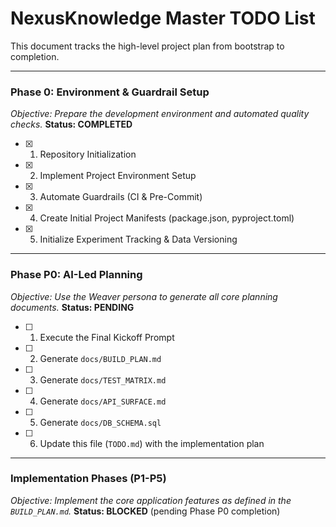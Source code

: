 # NexusKnowledge Master TODO List
This document tracks the high-level project plan from bootstrap to completion.

---

### Phase 0: Environment & Guardrail Setup
*Objective: Prepare the development environment and automated quality checks.*
**Status: COMPLETED**
- [x] 1. Repository Initialization
- [x] 2. Implement Project Environment Setup
- [x] 3. Automate Guardrails (CI & Pre-Commit)
- [x] 4. Create Initial Project Manifests (package.json, pyproject.toml)
- [x] 5. Initialize Experiment Tracking & Data Versioning

---

### Phase P0: AI-Led Planning
*Objective: Use the Weaver persona to generate all core planning documents.*
**Status: PENDING**
- [ ] 1. Execute the Final Kickoff Prompt
- [ ] 2. Generate `docs/BUILD_PLAN.md`
- [ ] 3. Generate `docs/TEST_MATRIX.md`
- [ ] 4. Generate `docs/API_SURFACE.md`
- [ ] 5. Generate `docs/DB_SCHEMA.sql`
- [ ] 6. Update this file (`TODO.md`) with the implementation plan

---

### Implementation Phases (P1-P5)
*Objective: Implement the core application features as defined in the `BUILD_PLAN.md`.*
**Status: BLOCKED** (pending Phase P0 completion)
